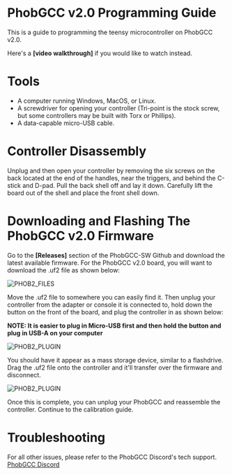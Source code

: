 # PhobGCC v2.0 Programming Guide

This is a guide to programming the teensy microcontroller on PhobGCC v2.0.

Here's a **[video walkthrough]** if you would like to watch instead.

# Tools

* A computer running Windows, MacOS, or Linux.
* A screwdriver for opening your controller (Tri-point is the stock screw, but some controllers may be built with Torx or Phillips).
* A data-capable micro-USB cable.

# Controller Disassembly

Unplug and then open your controller by removing the six screws on the back located at the end of the handles, near the triggers, and behind the C-stick and D-pad.
Pull the back shell off and lay it down.
Carefully lift the board out of the shell and place the front shell down.

# Downloading and Flashing The PhobGCC v2.0 Firmware

Go to the **[Releases]** section of the PhobGCC-SW Github and download the latest available firmware. For the PhobGCC v2.0 board, you will want to download the .uf2 file as shown below:

![PHOB2_FILES](https://github.com/PhobGCC/PhobGCC-doc/blob/main/For_Users/Phob_Programming_Guide_Images/phob2_files.PNG?raw=true)

Move the .uf2 file to somewhere you can easily find it. Then unplug your controller from the adapter or console it is connected to, hold down the button on the front of the board, and plug the controller in as shown below:

**NOTE: It is easier to plug in Micro-USB first and then hold the button and plug in USB-A on your computer**

![PHOB2_PLUGIN](https://github.com/PhobGCC/PhobGCC-doc/blob/main/For_Users/Phob_Programming_Guide_Images/phob2_hold.jpg?raw=true)

You should have it appear as a mass storage device, similar to a flashdrive. Drag the .uf2 file onto the controller and it'll transfer over the firmware and disconnect.

![PHOB2_PLUGIN](https://github.com/PhobGCC/PhobGCC-doc/blob/main/For_Users/Phob_Programming_Guide_Images/Phob2_transfer.PNG?raw=true)

Once this is complete, you can unplug your PhobGCC and reassemble the controller. Continue to the calibration guide.

# Troubleshooting

For all other issues, please refer to the PhobGCC Discord's tech support.
[PhobGCC Discord](https://discord.gg/yrpUu7mgzm)
